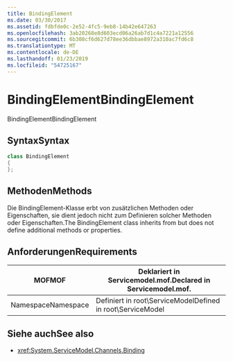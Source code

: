 ```yaml
---
title: BindingElement
ms.date: 03/30/2017
ms.assetid: fdbfde0c-2e52-4fc5-9eb8-14b42e647263
ms.openlocfilehash: 3ab20268e8d603ecd06a26ab7d1c4a7221a12556
ms.sourcegitcommit: 6b308cf6d627d78ee36dbbae8972a310ac7fd6c8
ms.translationtype: MT
ms.contentlocale: de-DE
ms.lasthandoff: 01/23/2019
ms.locfileid: "54725167"
---
```

# <a name="bindingelement"></a><span data-ttu-id="0041b-102">BindingElement</span><span class="sxs-lookup"><span data-stu-id="0041b-102">BindingElement</span></span>
<span data-ttu-id="0041b-103">BindingElement</span><span class="sxs-lookup"><span data-stu-id="0041b-103">BindingElement</span></span>  
  
## <a name="syntax"></a><span data-ttu-id="0041b-104">Syntax</span><span class="sxs-lookup"><span data-stu-id="0041b-104">Syntax</span></span>  
  
```csharp  
class BindingElement  
{  
};  
```  
  
## <a name="methods"></a><span data-ttu-id="0041b-105">Methoden</span><span class="sxs-lookup"><span data-stu-id="0041b-105">Methods</span></span>  
 <span data-ttu-id="0041b-106">Die BindingElement-Klasse erbt von zusätzlichen Methoden oder Eigenschaften, sie dient jedoch nicht zum Definieren solcher Methoden oder Eigenschaften.</span><span class="sxs-lookup"><span data-stu-id="0041b-106">The BindingElement class inherits from but does not define additional methods or properties.</span></span>  
  
## <a name="requirements"></a><span data-ttu-id="0041b-107">Anforderungen</span><span class="sxs-lookup"><span data-stu-id="0041b-107">Requirements</span></span>  
  
|<span data-ttu-id="0041b-108">MOF</span><span class="sxs-lookup"><span data-stu-id="0041b-108">MOF</span></span>|<span data-ttu-id="0041b-109">Deklariert in Servicemodel.mof.</span><span class="sxs-lookup"><span data-stu-id="0041b-109">Declared in Servicemodel.mof.</span></span>|  
|---------|-----------------------------------|  
|<span data-ttu-id="0041b-110">Namespace</span><span class="sxs-lookup"><span data-stu-id="0041b-110">Namespace</span></span>|<span data-ttu-id="0041b-111">Definiert in root\ServiceModel</span><span class="sxs-lookup"><span data-stu-id="0041b-111">Defined in root\ServiceModel</span></span>|  
  
## <a name="see-also"></a><span data-ttu-id="0041b-112">Siehe auch</span><span class="sxs-lookup"><span data-stu-id="0041b-112">See also</span></span>
- <xref:System.ServiceModel.Channels.Binding>
